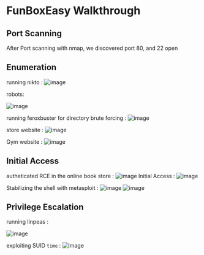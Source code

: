 # FunBoxEasy Walkthrough

## Port Scanning
After Port scanning with nmap, we discovered port 80, and 22 open 


## Enumeration
running nikto : 
![image](https://github.com/F33-Z/Walkthroughs/assets/73140750/fb73659a-08fc-48f2-9bb8-f9a6ac71653b)

robots:

![image](https://github.com/F33-Z/Walkthroughs/assets/73140750/05d68442-94f9-44e5-9aa6-1d135ad9aa3a)

running feroxbuster for directory brute forcing :
![image](https://github.com/F33-Z/Walkthroughs/assets/73140750/c0e44ec6-c458-43ed-b69a-28135699e6d0)

store website :
![image](https://github.com/F33-Z/Walkthroughs/assets/73140750/9b11a81b-0219-4fc1-b142-650272116ddc)

Gym website : 
![image](https://github.com/F33-Z/Walkthroughs/assets/73140750/c3aa231e-fcf1-4222-9863-7e66699c7bd6)

## Initial Access
autheticated RCE in the online book store :
![image](https://github.com/F33-Z/Walkthroughs/assets/73140750/050ea898-31b4-47b0-badc-9a6967ba3c0f)
Initial Access :
![image](https://github.com/F33-Z/Walkthroughs/assets/73140750/b593e1e6-3587-4c0f-8457-e946834a0907)

Stabilizing the shell with metasploit :
![image](https://github.com/F33-Z/Walkthroughs/assets/73140750/081e856c-51a8-4409-86b0-5b2c6dea4a52)
![image](https://github.com/F33-Z/Walkthroughs/assets/73140750/db469f9a-4250-4e96-84c6-883e00e83cfc)



## Privilege Escalation
running linpeas :

![image](https://github.com/F33-Z/Walkthroughs/assets/73140750/64a7a8ec-5f66-40a7-a90f-1179c938b085)

exploiting SUID `time` :
![image](https://github.com/F33-Z/Walkthroughs/assets/73140750/f90bb145-b3f7-41cf-a747-a1ab7e9b370c)








